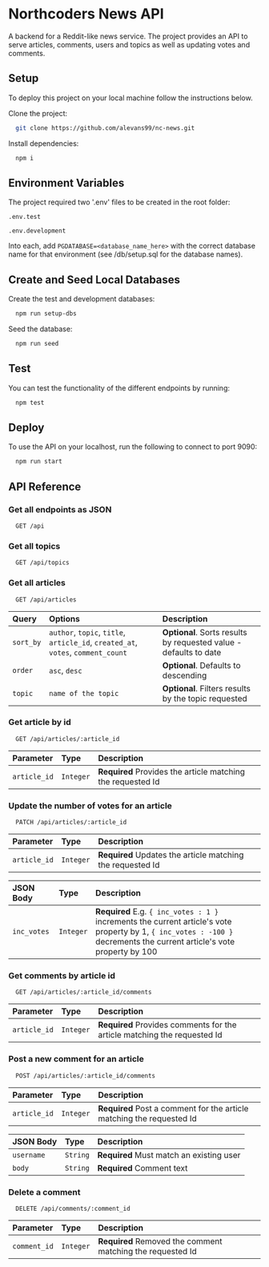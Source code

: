 # Northcoders News API

A backend for a Reddit-like news service. The project provides an API to serve articles, comments, users and topics as well as updating votes and comments.

## Setup

To deploy this project on your local machine follow the instructions below.

Clone the project:

```bash
  git clone https://github.com/alevans99/nc-news.git
```

Install dependencies:

```bash
  npm i
```

## Environment Variables

The project required two '.env' files to be created in the root folder:

`.env.test`

`.env.development`

Into each, add
`PGDATABASE=<database_name_here>` with the correct database name for that environment (see /db/setup.sql for the database names).

## Create and Seed Local Databases

Create the test and development databases:

```bash
  npm run setup-dbs
```

Seed the database:

```bash
  npm run seed
```

## Test

You can test the functionality of the different endpoints by running:

```bash
  npm test
```

## Deploy

To use the API on your localhost, run the following to connect to port 9090:

```bash
  npm run start
```

## API Reference

### Get all endpoints as JSON

```http
  GET /api
```

### Get all topics

```http
  GET /api/topics
```

### Get all articles

```http
  GET /api/articles
```

| Query     | Options                                                                          | Description                                                       |
| :-------- | :------------------------------------------------------------------------------- | :---------------------------------------------------------------- |
| `sort_by` | `author`, `topic`, `title`, `article_id`, `created_at`, `votes`, `comment_count` | **Optional**. Sorts results by requested value - defaults to date |
| `order`   | `asc`, `desc`                                                                    | **Optional**. Defaults to descending                              |
| `topic`   | `name of the topic`                                                              | **Optional**. Filters results by the topic requested              |

### Get article by id

```http
  GET /api/articles/:article_id
```

| Parameter    | Type      | Description                                                 |
| :----------- | :-------- | :---------------------------------------------------------- |
| `article_id` | `Integer` | **Required** Provides the article matching the requested Id |

### Update the number of votes for an article

```http
  PATCH /api/articles/:article_id
```

| Parameter    | Type      | Description                                                |
| :----------- | :-------- | :--------------------------------------------------------- |
| `article_id` | `Integer` | **Required** Updates the article matching the requested Id |

| JSON Body   | Type      | Description                                                                                                                                                             |
| :---------- | :-------- | :---------------------------------------------------------------------------------------------------------------------------------------------------------------------- |
| `inc_votes` | `Integer` | **Required** E.g. `{ inc_votes : 1 }` increments the current article's vote property by 1, `{ inc_votes : -100 }` decrements the current article's vote property by 100 |

### Get comments by article id

```http
  GET /api/articles/:article_id/comments
```

| Parameter    | Type      | Description                                                              |
| :----------- | :-------- | :----------------------------------------------------------------------- |
| `article_id` | `Integer` | **Required** Provides comments for the article matching the requested Id |

### Post a new comment for an article

```http
  POST /api/articles/:article_id/comments
```

| Parameter    | Type      | Description                                                           |
| :----------- | :-------- | :-------------------------------------------------------------------- |
| `article_id` | `Integer` | **Required** Post a comment for the article matching the requested Id |

| JSON Body  | Type     | Description                              |
| :--------- | :------- | :--------------------------------------- |
| `username` | `String` | **Required** Must match an existing user |
| `body`     | `String` | **Required** Comment text                |

### Delete a comment

```http
  DELETE /api/comments/:comment_id
```

| Parameter    | Type      | Description                                                |
| :----------- | :-------- | :--------------------------------------------------------- |
| `comment_id` | `Integer` | **Required** Removed the comment matching the requested Id |
